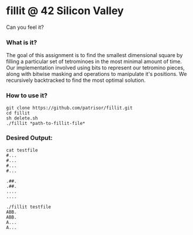 # fillit @ 42 Silicon Valley
Can you feel it?
### What is it?
The goal of this assignment is to find the smallest dimensional square by filling a particular set of tetrominoes in the most minimal amount of time. Our implementation involved using bits to represent our tetromino pieces, along with bitwise masking and operations to manipulate it's positions. We recursively backtracked to find the most optimal solution.
### How to use it?
	git clone https://github.com/patrisor/fillit.git
	cd fillit
	sh delete.sh
	./fillit *path-to-fillit-file*
### Desired Output:
	cat testfile
	#...
	#...
	#...
	#...
	
	.##.
	.##.
	....
	....

	./fillit testfile
	ABB.
	ABB.
	A...
	A...
